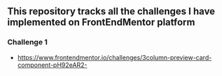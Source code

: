 ## This repository tracks all the challenges I have implemented on FrontEndMentor platform


### Challenge 1
- https://www.frontendmentor.io/challenges/3column-preview-card-component-pH92eAR2-

